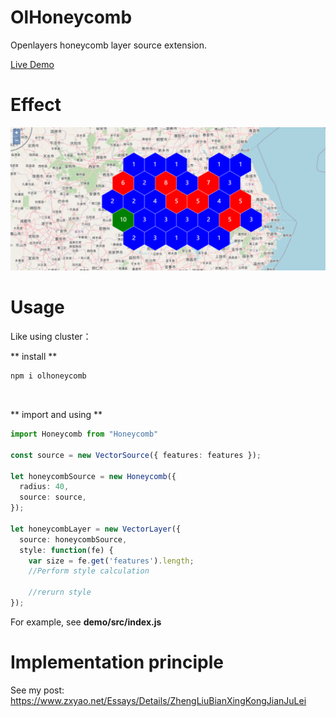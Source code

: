 # OlHoneycomb

Openlayers honeycomb layer source extension.

[Live Demo](https://zxyao145.github.io/OlHoneycomb/)



# Effect

![effect](https://github.com/zxyao145/OlHoneycomb/raw/main/images/OlHoneycomb.png)



# Usage

Like using cluster：

** install **

``` bash
npm i olhoneycomb
```

&nbsp; 

** import and using ** 

```typescript
import Honeycomb from "Honeycomb"

const source = new VectorSource({ features: features });

let honeycombSource = new Honeycomb({
  radius: 40,
  source: source,
});

let honeycombLayer = new VectorLayer({
  source: honeycombSource,
  style: function(fe) {        
    var size = fe.get('features').length;
    //Perform style calculation
    
    //rerurn style
});
```

For example, see **demo/src/index.js**



# Implementation principle

See my post: https://www.zxyao.net/Essays/Details/ZhengLiuBianXingKongJianJuLei